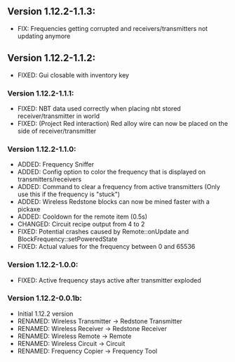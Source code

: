 ## Version 1.12.2-1.1.3:

- FIX: Frequencies getting corrupted and receivers/transmitters not updating anymore

## Version 1.12.2-1.1.2:

- FIXED: Gui closable with inventory key

### Version 1.12.2-1.1.1:

- FIXED: NBT data used correctly when placing nbt stored receiver/transmitter in world
- FIXED: (Project Red interaction) Red alloy wire can now be placed on the side of receiver/transmitter

### Version 1.12.2-1.1.0:

- ADDED: Frequency Sniffer
- ADDED: Config option to color the frequency that is displayed on transmitters/receivers
- ADDED: Command to clear a frequency from active transmitters (Only use this if the frequency is "stuck")
- ADDED: Wireless Redstone blocks can now be mined faster with a pickaxe
- ADDED: Cooldown for the remote item (0.5s)
- CHANGED: Circuit recipe output from 4 to 2
- FIXED: Potential crashes caused by Remote::onUpdate and BlockFrequency::setPoweredState
- FIXED: Actual values for the frequency between 0 and 65536

### Version 1.12.2-1.0.0:

- FIXED: Active frequency stays active after transmitter exploded

### Version 1.12.2-0.0.1b:

- Initial 1.12.2 version
- RENAMED: Wireless Transmitter -> Redstone Transmitter
- RENAMED: Wireless Receiver -> Redstone Receiver
- RENAMED: Wireless Remote -> Remote
- RENAMED: Wireless Circuit -> Circuit
- RENAMED: Frequency Copier -> Frequency Tool
